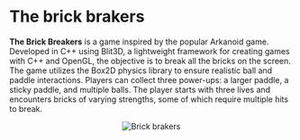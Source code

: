 # The brick brakers
**The Brick Breakers** is a game inspired by the popular Arkanoid game. Developed in C++ using Blit3D, a lightweight framework for creating games with C++ and OpenGL, the objective is to break all the bricks on the screen. The game utilizes the Box2D physics library to ensure realistic ball and paddle interactions. Players can collect three power-ups: a larger paddle, a sticky paddle, and multiple balls. The player starts with three lives and encounters bricks of varying strengths, some of which require multiple hits to break.

<p align="center">
     <img src="https://github.com/rosibeluseda/The-brick-brakers/assets/145386489/7da07f55-ff0a-4008-b723-81fa8f802d74" alt="Brick brakers">
</p>

